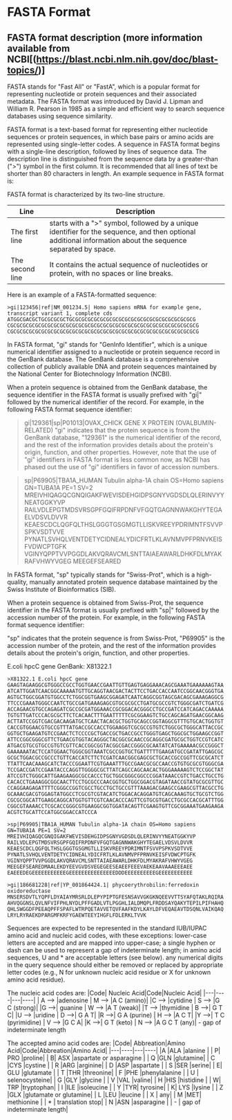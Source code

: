 # FASTA Format

## FASTA format description (more information available from NCBI[(https://blast.ncbi.nlm.nih.gov/doc/blast-topics/)]

FASTA stands for "Fast All" or "FastA", which is a popular format for representing nucleotide or protein sequences and their associated metadata. The FASTA format was introduced by David J. Lipman and William R. Pearson in 1985 as a simple and efficient way to search sequence databases using sequence similarity.

FASTA format is a text-based format for representing either nucleotide sequences or protein sequences, in which base pairs or amino acids are represented using single-letter codes. A sequence in FASTA format begins with a single-line description, followed by lines of sequence data. The description line is distinguished from the sequence data by a greater-than (">") symbol in the first column. It is recommended that all lines of text be shorter than 80 characters in length.
An example sequence in FASTA format is:


FASTA format is characterized by its two-line structure. 

|Line|Description|
|-----|------|
|The first line |starts with a ">" symbol, followed by a unique identifier for the sequence, and then optional additional information about the sequence separated by space. |
|The second line |It contains the actual sequence of nucleotides or protein, with no spaces or line breaks.|

Here is an example of a FASTA-formatted sequence:
```
>gi|123456|ref|NM_001234.5| Homo sapiens mRNA for example gene, transcript variant 1, complete cds
ATGGCGACGCTGCGCGCGCTGCGCGCGCGCGCGCGCGCGCGCGCGCGCGCGCGCGCGCGCG
CGCGCGCGCGCGCGCGCGCGCGCGCGCGCGCGCGCGCGCGCGCGCGCGCGCGCGCGCGCGCG
CGCGCGCGCGCGCGCGCGCGCGCGCGCGCGCGCGCGCGCGCGCGCGCGCGCGCGCGCGCGCG

```
In FASTA format, "gi" stands for "GenInfo Identifier", which is a unique numerical identifier assigned to a nucleotide or protein sequence record in the GenBank database. The GenBank database is a comprehensive collection of publicly available DNA and protein sequences maintained by the National Center for Biotechnology Information (NCBI).

When a protein sequence is obtained from the GenBank database, the sequence identifier in the FASTA format is usually prefixed with "gi|" followed by the numerical identifier of the record. For example, in the following FASTA format sequence identifier:

>gi|129361|sp|P01013|OVAX_CHICK GENE X PROTEIN (OVALBUMIN-RELATED)
"gi" indicates that the protein sequence is from the GenBank database, "129361" is the numerical identifier of the record, and the rest of the information provides details about the protein's origin, function, and other properties. However, note that the use of "gi" identifiers in FASTA format is less common now, as NCBI has phased out the use of "gi" identifiers in favor of accession numbers.


>sp|P69905|TBA1A_HUMAN Tubulin alpha-1A chain OS=Homo sapiens GN=TUBA1A PE=1 SV=2
MREIVHIQAGQCGNQIGAKFWEVISDEHGIDPSGNYVGDSDLQLERINVYYNEATGGKYVP
RAILVDLEPGTMDSVRSGPFGQIFRPDNFVFGQTGAGNNWAKGHYTEGAELVDSVLDVVR
KEAESCDCLQGFQLTHSLGGGTGSGMGTLLISKVREEYPDRIMNTFSVVPSPKVSDTVVE
PYNATLSVHQLVENTDETYCIDNEALYDICFRTLKLAVNMVPFPRNVKEISFVDWCPTGFK
VGINYQPPTVVPGGDLAKVQRAVCMLSNTTAIAEAWARLDHKFDLMYAKRAFVHWYVGEG
MEEGEFSEARED

In FASTA format, "sp" typically stands for "Swiss-Prot", which is a high-quality, manually annotated protein sequence database maintained by the Swiss Institute of Bioinformatics (SIB).

When a protein sequence is obtained from Swiss-Prot, the sequence identifier in the FASTA format is usually prefixed with "sp|" followed by the accession number of the protein. For example, in the following FASTA format sequence identifier:

"sp" indicates that the protein sequence is from Swiss-Prot, "P69905" is the accession number of the protein, and the rest of the information provides details about the protein's origin, function, and other properties.




E.coli hpcC gene
GenBank: X81322.1

```
>X81322.1 E.coli hpcC gene
GAAGTAGAAGGCGTGGGCCGCCTGGTGAACCGAATTGTTGAGTGAGGAAACAGCGAAATGAAAAAAGTAA
ATCATTGGATCAACGGCAAAAATGTTGCAGGTAACGACTACTTCCTGACCACCAATCCGGCAACGGGTGA
AGTGCTGGCGGATGTGGCCTCTGGCGGTGAAGCGGAGATCAATCAGGCGGTAGCGACAGCGAAAGAGGCG
TTCCCGAAATGGGCCAATCTGCCGATGAAAGAGCGTGCGCGCCTGATGCGCCGTCTGGGCGATCTGATCG
ACCAGAACGTGCCAGAGATCGCCGCGATGGAAACCGCGGACACGGGCCTGCCGATCCATCAGACCAAAAA
TGTGTTGATCCCACGCGCTTCTCACAACTTTGAATTTTTCGCGGAAGTCTGCCAGCAGATGAACGGCAAG
ACTTATCCGGTCGACGACAAGATGCTCAACTACACGCTGGTGCAGCCGGTAGGCGTTTGTGCACTGGTGT
CACCGTGGAACGTGCCGTTTATGACCGCCACCTGGAAGGTCGCGCCGTGTCTGGCGCTGGGCATTACCGC
GGTGCTGAAGATGTCCGAACTCTCCCCGCTGACCGCTGACCGCCTGGGTGAGCTGGCGCTGGAAGCCGGT
ATTCCGGCGGGCGTTCTGAACGTGGTACAGGGCTACGGCGCAACCGCAGGCGATGCGCTGGTCCGTCATC
ATGACGTGCGTGCCGTGTCGTTCACCGGCGGTACGGCGACCGGGCGCAATATCATGAAAAACGCCGGGCT
GAAAAAATACTCCATGGAACTGGGCGGTAAATCGCCGGTGCTGATTTTTGAAGATGCCGATATTGAGCGC
GCGCTGGACGCCGCCCTGTTCACCATCTTCTCGATCAACGGCGAGCGCTGCACCGCCGGTTCGCGCATCT
TTATTCAACAAAGCATCTACCCGGAATTCGTGAAATTTGCCGAACGCGCCAACCGTGTGCGCGTGGGCGA
TCCGACCGATCCGAATACCCAGGTTGGGGCGCTTATCAGCCAGCAACACTGGGAAAAAGTCTCCGGCTAT
ATCCGTCTGGGCATTGAAGAAGGCGCCACCCTGCTGGCGGGCGGCCCGGATAAACCGTCTGACCTGCCTG
CACACCTGAAAGGCGGCAACTTCCTGCGCCCAACGGTGCTGGCGGACGTAGATAACCGTATGCGCGTTGC
CCAGGAAGAGATTTTCGGGCCGGTCGCCTGCCTGCTGCCGTTTAAAGACGAAGCCGAAGCGTTACGCCTG
GCAAACGACGTGGAGTATGGCCTCGCGTCGTACATCTGGACACAGGATGTCAGCAAAGTGCTGCGTCTGG
CGCGCGGCATTGAAGCAGGCATGGTGTTCGTCAACACCCAGTTCGTGCGTGACCTGCGCCACGCATTTGG
CGGCGTAAAACCTCGCACCGGGCGTGAAGGCGGTGGATACAGTTCGAAGTGTTCGCGGAAATGAAGAAGA
ACGTCTGCATTCCATGGCGGACCATCCCA

```
```
>sp|P69905|TBA1A_HUMAN Tubulin alpha-1A chain OS=Homo sapiens GN=TUBA1A PE=1 SV=2
MREIVHIQAGQCGNQIGAKFWEVISDEHGIDPSGNYVGDSDLQLERINVYYNEATGGKYVP
RAILVDLEPGTMDSVRSGPFGQIFRPDNFVFGQTGAGNNWAKGHYTEGAELVDSVLDVVR
KEAESCDCLQGFQLTHSLGGGTGSGMGTLLISKVREEYPDRIMNTFSVVPSPKVSDTVVE
PYNATLSVHQLVENTDETYCIDNEALYDICFRTLKLAVNMVPFPRNVKEISFVDWCPTGFK
VGINYQPPTVVPGGDLAKVQRAVCMLSNTTAIAEAWARLDHKFDLMYAKRAFVHWYVGEG
MEEGEFSEAREDMAALEKDYEEVGVDSVEGEGEESEAEEFEEEVAEKEAAVAAAEEEAEE
EAEEEDEGEEEEEEEEEEEGEEEEEEEEEEEEEEEDDDEEEEEEEEEEGEEEEEEEEEEE

```
```
>gi|186681228|ref|YP_001864424.1| phycoerythrobilin:ferredoxin oxidoreductase
MNSERSDVTLYQPFLDYAIAYMRSRLDLEPYPIPTGFESNSAVVGKGKNQEEVVTTSYAFQTAKLRQIRA
AHVQGGNSLQVLNFVIFPHLNYDLPFFGADLVTLPGGHLIALDMQPLFRDDSAYQAKYTEPILPIFHAHQ
QHLSWGGDFPEEAQPFFSPAFLWTRPQETAVVETQVFAAFKDYLKAYLDFVEQAEAVTDSQNLVAIKQAQ
LRYLRYRAEKDPARGMFKRFYGAEWTEEYIHGFLFDLERKLTVVK
```
Sequences are expected to be represented in the standard IUB/IUPAC amino acid and nucleic acid codes, with these exceptions:
lower-case letters are accepted and are mapped into upper-case;
a single hyphen or dash can be used to represent a gap of indeterminate length;
in amino acid sequences, U and * are acceptable letters (see below).
any numerical digits in the query sequence should either be removed or replaced by appropriate letter codes (e.g., N for unknown nucleic acid residue or X for unknown amino acid residue).

The nucleic acid codes are:
|Code| Nucleic Acid|Code|Nucleic Acid|
|---|----|---|----|
| A --> |adenosine |          M --> |A C (amino)|
|C --> |cytidine    |        S --> |G C (strong)|
|G -->| guanine   |          W --> |A T (weak)|
|T --> |thymidine  |         B -->| G T C|
|U --> |uridine    |         D -->| G A T|
|R -->| G A (purine)  |      H --> |A C T|
|Y -->| T C (pyrimidine) |   V --> |G C A|
|K -->| G T (keto)  |        N --> |A G C T (any)|
                                  -  gap of indeterminate length
                                  
                                  
The accepted amino acid codes are:
|Code| Abbreation|Amino Acid|Code|Abbreation|Amino Acid|
    |---|----|---|----|
    |A |ALA |alanine |                       | P| PRO |proline|
   | B| ASX |aspartate or asparagine |      |  Q |GLN |glutamine|
   | C |CYS |cystine    |                   |  R |ARG |arginine|
   | D |ASP |aspartate  |                   |  S |SER |serine|
  |  E| GLU |glutamate  |                  |   T |THR |threonine|
  |  F |PHE |phenylalanine |                |  U  |   selenocysteine|
  |  G |GLY |glycine   |                   |   V |VAL |valine|
  |  H |HIS |histidine  |                  |   W| TRP |tryptophan|
  |  I |ILE |isoleucine |                  |   Y |TYR| tyrosine|
  |  K| LYS |lysine   |                     |  Z |GLX |glutamate or glutamine|
 |   L |LEU |leucine   |                   |   X  |   any|
 |   M |MET| methionine |                  |   *  |   translation stop|
  |  N |ASN |asparagine   |                |   -   |  gap of indeterminate length|
